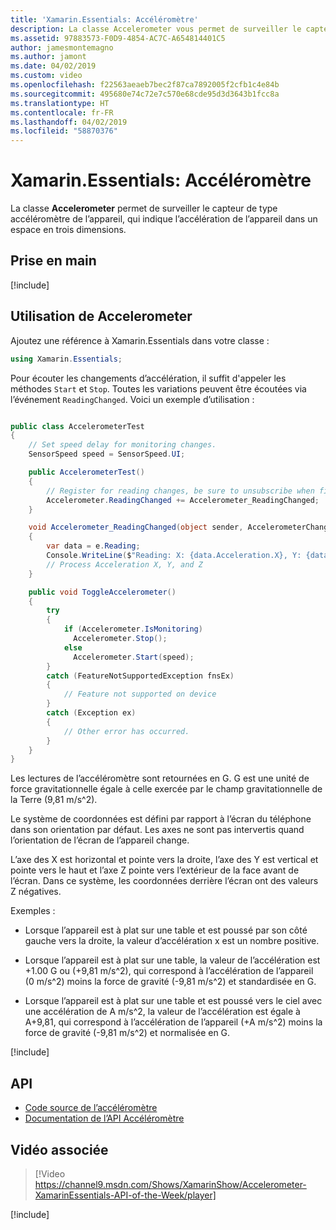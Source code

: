 ```yaml
---
title: 'Xamarin.Essentials: Accéléromètre'
description: La classe Accelerometer vous permet de surveiller le capteur de l’accéléromètre de l’appareil, qui indique l’accélération de l’appareil dans un espace tridimensionnel.
ms.assetid: 97883573-F0D9-4854-AC7C-A654814401C5
author: jamesmontemagno
ms.author: jamont
ms.date: 04/02/2019
ms.custom: video
ms.openlocfilehash: f22563aeaeb7bec2f87ca7892005f2cfb1c4e84b
ms.sourcegitcommit: 495680e74c72e7c570e68cde95d3d3643b1fcc8a
ms.translationtype: HT
ms.contentlocale: fr-FR
ms.lasthandoff: 04/02/2019
ms.locfileid: "58870376"
---
```

# <a name="xamarinessentials-accelerometer"></a>Xamarin.Essentials: Accéléromètre

La classe **Accelerometer** permet de surveiller le capteur de type accéléromètre de l’appareil, qui indique l’accélération de l’appareil dans un espace en trois dimensions.

## <a name="get-started"></a>Prise en main

[!include[](~/essentials/includes/get-started.md)]

## <a name="using-accelerometer"></a>Utilisation de **Accelerometer**

Ajoutez une référence à Xamarin.Essentials dans votre classe :

```csharp
using Xamarin.Essentials;
```

Pour écouter les changements d’accélération, il suffit d'appeler les méthodes `Start` et `Stop`. Toutes les variations peuvent être écoutées via l’événement `ReadingChanged`. Voici un exemple d’utilisation :

```csharp

public class AccelerometerTest
{
    // Set speed delay for monitoring changes.
    SensorSpeed speed = SensorSpeed.UI;

    public AccelerometerTest()
    {
        // Register for reading changes, be sure to unsubscribe when finished
        Accelerometer.ReadingChanged += Accelerometer_ReadingChanged;
    }

    void Accelerometer_ReadingChanged(object sender, AccelerometerChangedEventArgs e)
    {
        var data = e.Reading;
        Console.WriteLine($"Reading: X: {data.Acceleration.X}, Y: {data.Acceleration.Y}, Z: {data.Acceleration.Z}");
        // Process Acceleration X, Y, and Z
    }

    public void ToggleAccelerometer()
    {
        try
        {
            if (Accelerometer.IsMonitoring)
              Accelerometer.Stop();
            else
              Accelerometer.Start(speed);
        }
        catch (FeatureNotSupportedException fnsEx)
        {
            // Feature not supported on device
        }
        catch (Exception ex)
        {
            // Other error has occurred.
        }
    }
}
```

Les lectures de l’accéléromètre sont retournées en G. G est une unité de force gravitationnelle égale à celle exercée par le champ gravitationnelle de la Terre (9,81 m/s^2).

Le système de coordonnées est défini par rapport à l’écran du téléphone dans son orientation par défaut. Les axes ne sont pas intervertis quand l’orientation de l’écran de l’appareil change.

L’axe des X est horizontal et pointe vers la droite, l’axe des Y est vertical et pointe vers le haut et l’axe Z pointe vers l’extérieur de la face avant de l’écran. Dans ce système, les coordonnées derrière l’écran ont des valeurs Z négatives.

Exemples :

- Lorsque l’appareil est à plat sur une table et est poussé par son côté gauche vers la droite, la valeur d’accélération x est un nombre positive.

- Lorsque l’appareil est à plat sur une table, la valeur de l’accélération est +1.00 G ou (+9,81 m/s^2), qui correspond à l’accélération de l’appareil (0 m/s^2) moins la force de gravité (-9,81 m/s^2) et standardisée en G.

- Lorsque l’appareil est à plat sur une table et est poussé vers le ciel avec une accélération de A m/s^2, la valeur de l’accélération est égale à A+9,81, qui correspond à l’accélération de l’appareil (+A m/s^2) moins la force de gravité (-9,81 m/s^2) et normalisée en G.

[!include[](~/essentials/includes/sensor-speed.md)]

## <a name="api"></a>API

- [Code source de l’accéléromètre](https://github.com/xamarin/Essentials/tree/master/Xamarin.Essentials/Accelerometer)
- [Documentation de l’API Accéléromètre](xref:Xamarin.Essentials.Accelerometer)

## <a name="related-video"></a>Vidéo associée

> [!Video https://channel9.msdn.com/Shows/XamarinShow/Accelerometer-XamarinEssentials-API-of-the-Week/player]

[!include[](~/essentials/includes/xamarin-show-essentials.md)]

